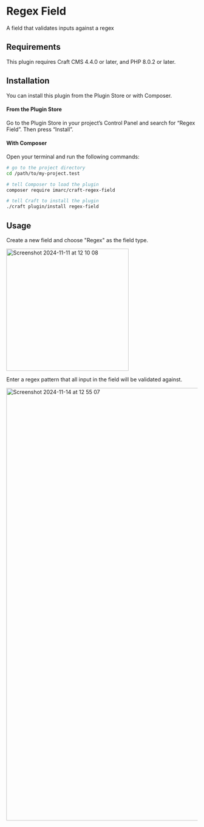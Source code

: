 # Regex Field

A field that validates inputs against a regex

## Requirements

This plugin requires Craft CMS 4.4.0 or later, and PHP 8.0.2 or later.

## Installation

You can install this plugin from the Plugin Store or with Composer.

#### From the Plugin Store

Go to the Plugin Store in your project’s Control Panel and search for “Regex Field”. Then press “Install”.

#### With Composer

Open your terminal and run the following commands:

```bash
# go to the project directory
cd /path/to/my-project.test

# tell Composer to load the plugin
composer require imarc/craft-regex-field

# tell Craft to install the plugin
./craft plugin/install regex-field
```

## Usage

Create a new field and choose "Regex" as the field type.

<img width="322" alt="Screenshot 2024-11-11 at 12 10 08" src="https://github.com/user-attachments/assets/cce3b75e-bbf2-4542-8b9e-e1b1511e7c32">

Enter a regex pattern that all input in the field will be validated against.

<img width="1140" alt="Screenshot 2024-11-14 at 12 55 07" src="https://github.com/user-attachments/assets/45efd151-2b91-46ff-8a3c-d06c1e45a2bc">
